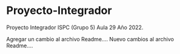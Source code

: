 # Proyecto-Integrador
Proyecto Integrador  ISPC (Grupo 5) 
Aula 29
Año 2022.

Agregar un cambio al archivo Readme....
Nuevo cambios al archivo Readme....

